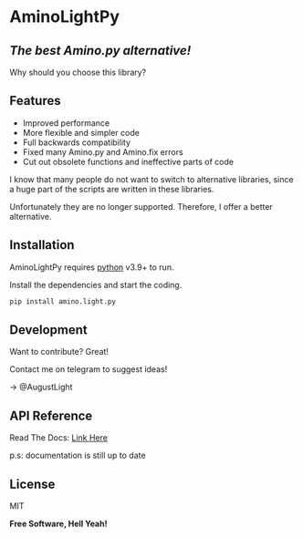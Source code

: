 # AminoLightPy
## _The best Amino.py alternative!_

Why should you choose this library?

## Features

- Improved performance
- More flexible and simpler code
- Full backwards compatibility
- Fixed many Amino.py and Amino.fix errors
- Cut out obsolete functions and ineffective parts of code

I know that many people do not want to switch to alternative libraries, 
since a huge part of the scripts are written in these libraries.

Unfortunately they are no longer supported. Therefore, I offer a better alternative.


## Installation

AminoLightPy requires [python](https://python.org/) v3.9+ to run.

Install the dependencies and start the coding.

```sh
pip install amino.light.py
```
## Development

Want to contribute? Great!


Contact me on telegram to suggest ideas!

-> @AugustLight

## API Reference
Read The Docs: [Link Here](https://aminopy.readthedocs.io/en/latest/index.html)

p.s: documentation is still up to date
## License

MIT

**Free Software, Hell Yeah!**